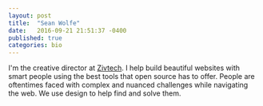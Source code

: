 ```yaml
---
layout: post
title:  "Sean Wolfe"
date:   2016-09-21 21:51:37 -0400
published: true
categories: bio
---
```

I'm the creative director at [Zivtech](https://www.zivtech.com/). I help build beautiful websites with smart people using the best tools that open source has to offer. People are oftentimes faced with complex and nuanced challenges while navigating the web. We use design to help find and solve them.
